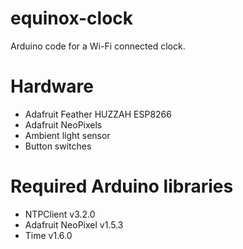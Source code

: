 # equinox-clock
Arduino code for a Wi-Fi connected clock.

# Hardware
- Adafruit Feather HUZZAH ESP8266
- Adafruit NeoPixels
- Ambient light sensor
- Button switches

# Required Arduino libraries
- NTPClient v3.2.0
- Adafruit NeoPixel v1.5.3
- Time v1.6.0
